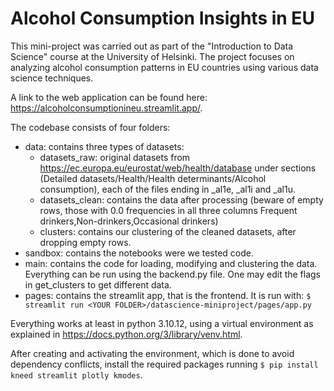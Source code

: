 # Alcohol Consumption Insights in EU

This mini-project was carried out as part of the "Introduction to Data Science" course at the University of Helsinki. The project focuses on analyzing alcohol consumption patterns in EU countries using various data science techniques.

A link to the web application can be found here: https://alcoholconsumptionineu.streamlit.app/.

The codebase consists of four folders:
- data: contains three types of datasets:
  - datasets_raw: original datasets from https://ec.europa.eu/eurostat/web/health/database under sections (Detailed datasets/Health/Health determinants/Alcohol consumption), each of the files ending in _al1e, _al1i and _al1u.
  - datasets_clean: contains the data after processing (beware of empty rows, those with 0.0 frequencies in all three columns Frequent drinkers,Non-drinkers,Occasional drinkers)
  - clusters: contains our clustering of the cleaned datasets, after dropping empty rows.
- sandbox: contains the notebooks were we tested code.
- main: contains the code for loading, modifying and clustering the data. Everything can be run using the backend.py file. One may edit the flags in get_clusters to get different data.
- pages: contains the streamlit app, that is the frontend. It is run with:
`$ streamlit run <YOUR FOLDER>/datascience-miniproject/pages/app.py`

Everything works at least in python 3.10.12, using a virtual environment as explained in https://docs.python.org/3/library/venv.html.

After creating and activating the environment, which is done to avoid dependency conflicts, install the required packages running `$ pip install kneed streamlit plotly kmodes`.